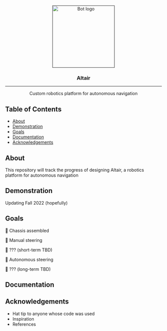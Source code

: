 <p align="center">
  <a href="" rel="noopener">
 <img width=200px height=200px src="https://i.imgur.com/ijlPhWZ.jpg" alt="Bot logo"></a>
</p>

<h3 align="center">Altair</h3>

---

<p align="center"> Custom robotics platform for autonomous navigation
    <br> 
</p>

## Table of Contents
+ [About](#about)
+ [Demonstration](#demo)
+ [Goals](#goals)
+ [Documentation](#docs)
+ [Acknowledgements](#acknowledgement)

## About <a name = "about"></a>
This repository will track the progress of designing Altair, a robotics platform for autonomous navigation

## Demonstration <a name = "demo"></a>
Updating Fall 2022 (hopefully)

## Goals <a name = "goals"></a>
:white_square_button: Chassis assembled

:white_square_button: Manual steering

:white_square_button: ??? (short-term TBD)

:white_square_button: Autonomous steering

:white_square_button: ??? (long-term TBD)

## Documentation <a name = "docs"></a>

## Acknowledgements <a name = "acknowledgement"></a>
+ Hat tip to anyone whose code was used
+ Inspiration
+ References
